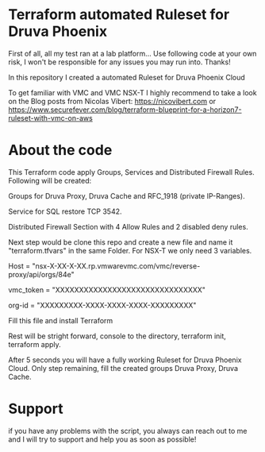 # Terraform automated Ruleset for Druva Phoenix

First of all, all my test ran at a lab platform… Use following code at your own risk, I won't be responsible for any issues you may run into. Thanks!

In this repository I created a automated Ruleset for Druva Phoenix Cloud

To get familiar with VMC and VMC NSX-T I highly recommend to take a look on the Blog posts from Nicolas Vibert:
https://nicovibert.com or https://www.securefever.com/blog/terraform-blueprint-for-a-horizon7-ruleset-with-vmc-on-aws

# About the code

This Terraform code apply Groups, Services and Distributed Firewall Rules. Following will be created:

Groups for Druva Proxy, Druva Cache and RFC_1918 (private IP-Ranges).

Service for SQL restore TCP 3542.

Distributed Firewall Section with 4 Allow Rules and 2 disabled deny rules.

Next step would be clone this repo and create a new file and name it "terraform.tfvars" in the same Folder. For NSX-T we only need 3 variables.

Host = "nsx-X-XX-X-XX.rp.vmwarevmc.com/vmc/reverse-proxy/api/orgs/84e"

vmc_token = "XXXXXXXXXXXXXXXXXXXXXXXXXXXXXXX"

org-id = "XXXXXXXXX-XXXX-XXXX-XXXX-XXXXXXXXX"

Fill this file and install Terraform

Rest will be stright forward, console to the directory, terraform init, terraform apply.

After 5 seconds you will have a fully working Ruleset for Druva Phoenix Cloud.
Only step remaining, fill the created groups Druva Proxy, Druva Cache.

# Support

if you have any problems with the script, you always can reach out to me and I will try to support and help you as soon as possible!
